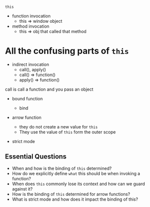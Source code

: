 `this`
- function invocation 
    - this => window object  
- method invocation
    - this => obj that called that method

# All the confusing parts of `this`
* indirect invocation
    * call(), apply()
    * call() => function()
    * apply() => function()

call is call a function and you pass an object


* bound function
    * bind
    
* arrow function
    * they do not create a new value for `this`
    * They use the value of `this` form the outer scope

* strict mode

## Essential Questions
* When and how is the binding of `this` determined?
* How do we explicitly define `what` this should be when invoking a function?
* When does `this` commonly lose its context and how can we guard against it?
* How is the binding of `this` determined for arrow functions?
* What is strict mode and how does it impact the binding of this?